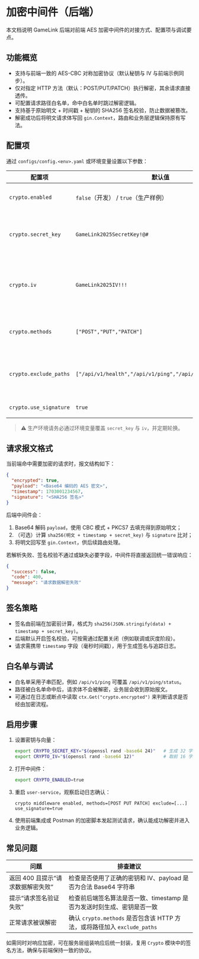 # 加密中间件（后端）

本文档说明 GameLink 后端对前端 AES 加密中间件的对接方式、配置项与调试要点。

## 功能概览

- 支持与前端一致的 AES-CBC 对称加密协议（默认秘钥与 IV 与前端示例同步）。
- 仅对指定 HTTP 方法（默认：POST/PUT/PATCH）执行解密，其余请求直接透传。
- 可配置请求路径白名单，命中白名单时跳过解密逻辑。
- 支持基于原始明文 + 时间戳 + 秘钥的 SHA256 签名校验，防止数据被篡改。
- 解密成功后将明文请求体写回 `gin.Context`，路由和业务层逻辑保持原有写法。

## 配置项

通过 `configs/config.<env>.yaml` 或环境变量设置以下参数：

| 配置项 | 默认值 | 环境变量 | 说明 |
|--------|--------|----------|------|
| `crypto.enabled` | `false`（开发） / `true`（生产样例） | `CRYPTO_ENABLED` | 是否启用加密中间件 |
| `crypto.secret_key` | `GameLink2025SecretKey!@#` | `CRYPTO_SECRET_KEY` | AES 秘钥，长度需为 16/24/32 字节 |
| `crypto.iv` | `GameLink2025IV!!!` | `CRYPTO_IV` | AES 向量，至少 16 字节，将截取前 16 字节参与计算 |
| `crypto.methods` | `["POST","PUT","PATCH"]` | `CRYPTO_METHODS` | 需要解密的 HTTP 方法，逗号分隔 |
| `crypto.exclude_paths` | `["/api/v1/health","/api/v1/ping","/api/v1/auth/refresh"]` | `CRYPTO_EXCLUDE_PATHS` | 白名单路径，命中后跳过解密（子串匹配） |
| `crypto.use_signature` | `true` | `CRYPTO_USE_SIGNATURE` | 是否校验签名 |

> ⚠️ 生产环境请务必通过环境变量覆盖 `secret_key` 与 `iv`，并定期轮换。

## 请求报文格式

当前端命中需要加密的请求时，报文结构如下：

```json
{
  "encrypted": true,
  "payload": "<Base64 编码的 AES 密文>",
  "timestamp": 1703001234567,
  "signature": "<SHA256 签名>"
}
```

后端中间件会：

1. Base64 解码 `payload`，使用 CBC 模式 + PKCS7 去填充得到原始明文；
2. （可选）计算 `sha256(明文 + timestamp + secret_key)` 与 `signature` 比对；
3. 将明文回写至 `gin.Context`，供后续路由处理。

若解析失败、签名校验不通过或缺失必要字段，中间件将直接返回统一错误响应：

```json
{
  "success": false,
  "code": 400,
  "message": "请求数据解密失败"
}
```

## 签名策略

- 签名由前端在加密前计算，格式为 `sha256(JSON.stringify(data) + timestamp + secret_key)`。
- 后端默认开启签名校验，可按需通过配置关闭（例如联调或灰度阶段）。
- 请求需携带 `timestamp` 字段（毫秒时间戳），用于生成签名与追踪日志。

## 白名单与调试

- 白名单采用子串匹配，例如 `/api/v1/ping` 可覆盖 `/api/v1/ping/status`。
- 路径被白名单命中后，请求体不会被解密，业务层会收到原始报文。
- 可通过在日志或断点中读取 `ctx.Get("crypto.encrypted")` 来判断请求是否经由加密流程。

## 启用步骤

1. 设置密钥与向量：
   ```bash
   export CRYPTO_SECRET_KEY="$(openssl rand -base64 24)"   # 生成 32 字节可用密钥
   export CRYPTO_IV="$(openssl rand -base64 12)"           # 取前 16 字节作为 IV
   ```
2. 打开中间件：
   ```bash
   export CRYPTO_ENABLED=true
   ```
3. 重启 `user-service`，观察启动日志确认：
   ```
   crypto middleware enabled, methods=[POST PUT PATCH] exclude=[...] use_signature=true
   ```
4. 使用前端集成或 Postman 的加密脚本发起测试请求，确认能成功解密并进入业务逻辑。

## 常见问题

| 问题 | 排查建议 |
|------|----------|
| 返回 400 且提示“请求数据解密失败” | 检查是否使用了正确的密钥和 IV、payload 是否为合法 Base64 字符串 |
| 提示“请求签名验证失败” | 检查前后端签名算法是否一致、timestamp 是否为发送时刻生成、密钥是否一致 |
| 正常请求被误解密 | 确认 `crypto.methods` 是否包含该 HTTP 方法，或将路径加入 `exclude_paths` |

如需同时对响应加密，可在服务层组装响应后统一封装，复用 `Crypto` 模块中的签名方法，确保与前端保持一致的协议。
